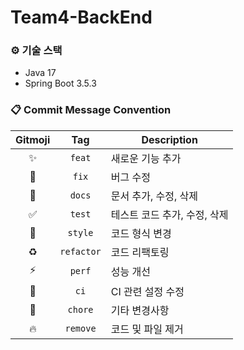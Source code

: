 # Team4-BackEnd

### ⚙️ 기술 스택
- Java 17
- Spring Boot 3.5.3

### 📋 Commit Message Convention
|   Gitmoji   |    Tag     | Description |
 |:-----------:|:----------:| --- |
|      ✨      |   `feat`   | 새로운 기능 추가 |
|     🐛      |   `fix`    | 버그 수정 |
|     📝      |   `docs`   | 문서 추가, 수정, 삭제 |
|      ✅      |   `test`   | 테스트 코드 추가, 수정, 삭제 |
|     💄      |  `style`   | 코드 형식 변경 |
|     ♻️      | `refactor` | 코드 리팩토링 |
|     ⚡️      |   `perf`   | 성능 개선 |
|     💚      |    `ci`    | CI 관련 설정 수정 |
|     🚀      |  `chore`   | 기타 변경사항 |
|      🔥️      |  `remove`   | 코드 및 파일 제거 |
